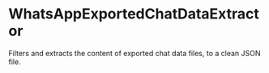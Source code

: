 # WhatsAppExportedChatDataExtractor
Filters and extracts the content of exported chat data files, to a clean JSON file.
